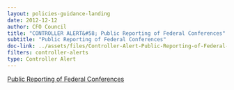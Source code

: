 ```yaml
---
layout: policies-guidance-landing 
date: 2012-12-12
author: CFO Council
title: "CONTROLLER ALERT&#58; Public Reporting of Federal Conferences"
subtitle: "Public Reporting of Federal Conferences"
doc-link: ../assets/files/Controller-Alert-Public-Reporting-of-Federal-Conferences.pdf
filters: controller-alerts
type: Controller Alert
---
```


[Public Reporting of Federal Conferences]({{site.baseurl}}/assets/files/Controller-Alert-Public-Reporting-of-Federal-Conferences-12.12.12.pdf)
